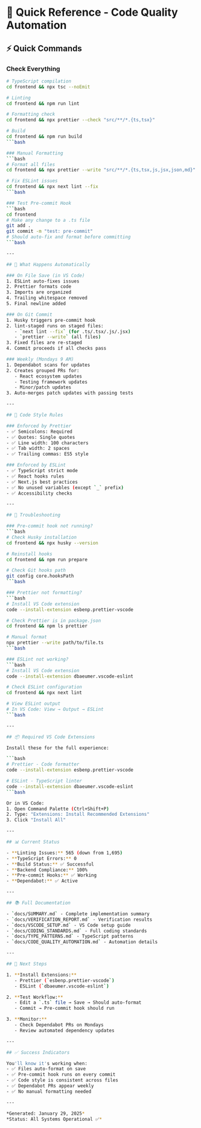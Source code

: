 # 🚀 Quick Reference - Code Quality Automation

## ⚡ Quick Commands

### Check Everything
```bash
# TypeScript compilation
cd frontend && npx tsc --noEmit

# Linting
cd frontend && npm run lint

# Formatting check
cd frontend && npx prettier --check "src/**/*.{ts,tsx}"

# Build
cd frontend && npm run build
```bash

### Manual Formatting
```bash
# Format all files
cd frontend && npx prettier --write "src/**/*.{ts,tsx,js,jsx,json,md}"

# Fix ESLint issues
cd frontend && npx next lint --fix
```bash

### Test Pre-commit Hook
```bash
cd frontend
# Make any change to a .ts file
git add .
git commit -m "test: pre-commit"
# Should auto-fix and format before committing
```bash

---

## 📝 What Happens Automatically

### On File Save (in VS Code)
1. ESLint auto-fixes issues
2. Prettier formats code
3. Imports are organized
4. Trailing whitespace removed
5. Final newline added

### On Git Commit
1. Husky triggers pre-commit hook
2. lint-staged runs on staged files:
   - `next lint --fix` (for .ts/.tsx/.js/.jsx)
   - `prettier --write` (all files)
3. Fixed files are re-staged
4. Commit proceeds if all checks pass

### Weekly (Mondays 9 AM)
1. Dependabot scans for updates
2. Creates grouped PRs for:
   - React ecosystem updates
   - Testing framework updates
   - Minor/patch updates
3. Auto-merges patch updates with passing tests

---

## 🎯 Code Style Rules

### Enforced by Prettier
- ✅ Semicolons: Required
- ✅ Quotes: Single quotes
- ✅ Line width: 100 characters
- ✅ Tab width: 2 spaces
- ✅ Trailing commas: ES5 style

### Enforced by ESLint
- ✅ TypeScript strict mode
- ✅ React hooks rules
- ✅ Next.js best practices
- ✅ No unused variables (except `_` prefix)
- ✅ Accessibility checks

---

## 🔧 Troubleshooting

### Pre-commit hook not running?
```bash
# Check Husky installation
cd frontend && npx husky --version

# Reinstall hooks
cd frontend && npm run prepare

# Check Git hooks path
git config core.hooksPath
```bash

### Prettier not formatting?
```bash
# Install VS Code extension
code --install-extension esbenp.prettier-vscode

# Check Prettier is in package.json
cd frontend && npm ls prettier

# Manual format
npx prettier --write path/to/file.ts
```bash

### ESLint not working?
```bash
# Install VS Code extension
code --install-extension dbaeumer.vscode-eslint

# Check ESLint configuration
cd frontend && npx next lint

# View ESLint output
# In VS Code: View → Output → ESLint
```bash

---

## 📦 Required VS Code Extensions

Install these for the full experience:

```bash
# Prettier - Code formatter
code --install-extension esbenp.prettier-vscode

# ESLint - TypeScript linter
code --install-extension dbaeumer.vscode-eslint
```bash

Or in VS Code:
1. Open Command Palette (Ctrl+Shift+P)
2. Type: "Extensions: Install Recommended Extensions"
3. Click "Install All"

---

## 📊 Current Status

- **Linting Issues:** 565 (down from 1,695)
- **TypeScript Errors:** 0
- **Build Status:** ✅ Successful
- **Backend Compliance:** 100%
- **Pre-commit Hooks:** ✅ Working
- **Dependabot:** ✅ Active

---

## 📚 Full Documentation

- `docs/SUMMARY.md` - Complete implementation summary
- `docs/VERIFICATION_REPORT.md` - Verification results
- `docs/VSCODE_SETUP.md` - VS Code setup guide
- `docs/CODING_STANDARDS.md` - Full coding standards
- `docs/TYPE_PATTERNS.md` - TypeScript patterns
- `docs/CODE_QUALITY_AUTOMATION.md` - Automation details

---

## 🎯 Next Steps

1. **Install Extensions:**
   - Prettier (`esbenp.prettier-vscode`)
   - ESLint (`dbaeumer.vscode-eslint`)

2. **Test Workflow:**
   - Edit a `.ts` file → Save → Should auto-format
   - Commit → Pre-commit hook should run

3. **Monitor:**
   - Check Dependabot PRs on Mondays
   - Review automated dependency updates

---

## ✅ Success Indicators

You'll know it's working when:
- ✅ Files auto-format on save
- ✅ Pre-commit hook runs on every commit
- ✅ Code style is consistent across files
- ✅ Dependabot PRs appear weekly
- ✅ No manual formatting needed

---

*Generated: January 29, 2025*
*Status: All Systems Operational ✅*
